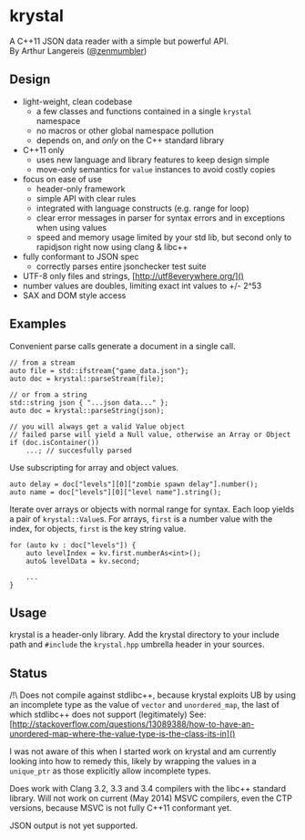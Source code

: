 krystal
=======

A C++11 JSON data reader with a simple but powerful API.<br>
By Arthur Langereis ([@zenmumbler](http://twitter.com/zenmumbler/))

Design
------

- light-weight, clean codebase
	- a few classes and functions contained in a single `krystal` namespace
	- no macros or other global namespace pollution
	- depends on, and _only_ on the C++ standard library
- C++11 only
	- uses new language and library features to keep design simple
	- move-only semantics for `value` instances to avoid costly copies
- focus on ease of use
	- header-only framework
	- simple API with clear rules
	- integrated with language constructs (e.g. range for loop)
	- clear error messages in parser for syntax errors and in exceptions when using values
	- speed and memory usage limited by your std lib, but second only to rapidjson right now using clang & libc++
- fully conformant to JSON spec
	- correctly parses entire jsonchecker test suite
- UTF-8 only files and strings, [http://utf8everywhere.org/]()
- number values are doubles, limiting exact int values to +/- 2^53
- SAX and DOM style access

Examples
--------

Convenient parse calls generate a document in a single call.

	// from a stream
	auto file = std::ifstream{"game_data.json"};
	auto doc = krystal::parseStream(file);
	
	// or from a string
	std::string json { "...json data..." };
	auto doc = krystal::parseString(json);

	// you will always get a valid Value object
	// failed parse will yield a Null value, otherwise an Array or Object
	if (doc.isContainer())
		...; // succesfully parsed

Use subscripting for array and object values.

	auto delay = doc["levels"][0]["zombie spawn delay"].number();
	auto name = doc["levels"][0]["level name"].string();

Iterate over arrays or objects with normal range for syntax. Each loop yields a pair of `krystal::Value`s.
For arrays, `first` is a number value with the index, for objects, `first` is the key string value.

	for (auto kv : doc["levels"]) {
		auto levelIndex = kv.first.numberAs<int>();
		auto& levelData = kv.second;

		...
	}

Usage
-----

krystal is a header-only library. Add the krystal directory to your include path and `#include`
the `krystal.hpp` umbrella header in your sources.


Status
------

/!\ Does not compile against stdlibc++, because krystal exploits UB by using an incomplete type
as the value of `vector` and `unordered_map`, the last of which stdlibc++ does not support
(legitimately) See:
[http://stackoverflow.com/questions/13089388/how-to-have-an-unordered-map-where-the-value-type-is-the-class-its-in]()

I was not aware of this when I started work on krystal and am currently looking into how to remedy this,
likely by wrapping the values in a `unique_ptr` as those explicitly allow incomplete types.

Does work with Clang 3.2, 3.3 and 3.4 compilers with the libc++ standard library.
Will not work on current (May 2014) MSVC compilers, even the CTP versions, because MSVC is not fully C++11 conformant yet.

JSON output is not yet supported.
